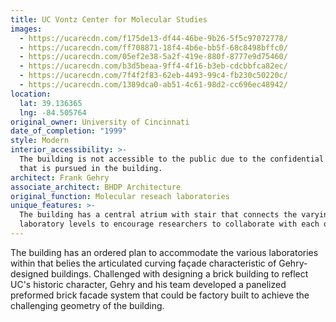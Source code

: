 ```yaml
---
title: UC Vontz Center for Molecular Studies
images:
  - https://ucarecdn.com/f175de13-df44-46be-9b26-5f5c97072778/
  - https://ucarecdn.com/ff708871-18f4-4b6e-bb5f-68c8498bffc0/
  - https://ucarecdn.com/05ef2e38-5a2f-419e-880f-8777e9d75460/
  - https://ucarecdn.com/b3d5beaa-9ff4-4f16-b3eb-cdcbbfca82ec/
  - https://ucarecdn.com/7f4f2f83-62eb-4493-99c4-fb230c50220c/
  - https://ucarecdn.com/1389dca0-ab51-4c61-98d2-cc696ec48942/
location:
  lat: 39.136365
  lng: -84.505764
original_owner: University of Cincinnati
date_of_completion: "1999"
style: Modern
interior_accessibility: >-
  The building is not accessible to the public due to the confidential research
  that is pursued in the building.
architect: Frank Gehry
associate_architect: BHDP Architecture
original_function: Molecular reseach laboratories
unique_features: >-
  The building has a central atrium with stair that connects the varying
  laboratory levels to encourage researchers to collaborate with each other.
---
```


The building has an ordered plan to accommodate the various laboratories within that belies the articulated curving façade characteristic of Gehry-designed buildings. Challenged with designing a brick building to reflect UC's historic character, Gehry and his team developed a panelized preformed brick facade system that could be factory built to achieve the challenging geometry of the building.

